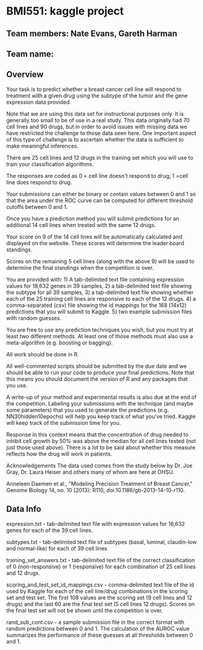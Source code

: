 # BMI551: kaggle project 

## Team members: Nate Evans, Gareth Harman 

## Team name: 


## Overview 

Your task is to predict whether a breast cancer cell line will respond to treatment with a given drug using the subtype of the tumor and the gene expression data provided.  

Note that we are using this data set for instructional purposes only. It is generally too small to be of use in a real study. This data originally had 70 cell lines and 90 drugs, but in order to avoid issues with missing data we have restricted the challenge to those data seen here. One important aspect of this type of challenge is to ascertain whether the data is sufficient to make meaningful inferences.
  
There are 25 cell lines and 12 drugs in the training set which you will use to train your classification algorithms.

The responses are coded as 0 = cell line doesn't respond to drug, 1 =cell line does respond to drug.

Your submissions can either be binary or contain values between 0 and 1 so that the area under the ROC curve can be computed for different threshold cutoffs between 0 and 1.

Once you have a prediction method you will submit predictions for an additional 14 cell lines when treated with the same 12 drugs.

Your score on 9 of the 14 cell lines will be automatically calculated and displayed on the website. These scores will determine the leader board standings.

Scores on the remaining 5 cell lines (along with the above 9) will be used to determine the final standings when the competition is over.

You are provided with: 1) A tab-delimited text file containing expression values for 18,632 genes in 39 samples, 2) a tab-delimited text file showing the subtype for all 39 samples, 3) a tab-delimited text file showing whether each of the 25 training cell lines are responsive to each of the 12 drugs. 4) a comma-separated (csv) file showing the id mappings for the 168 (14x12) predictions that you will submit to Kaggle. 5) two example submission files with random guesses.

You are free to use any prediction techniques you wish, but you must try at least two different methods. At least one of those methods must also use a meta-algorithm (e.g. boosting or bagging).

All work should be done in R.

All well-commented scripts should be submitted by the due date and we should be able to run your code to produce your final predictions. Note that this means you should document the version of R and any packages that you use.

A write-up of your method and experimental results is also due at the end of the competition. Labeling your submissions with the technique (and maybe some parameters) that you used to generate the predictions (e.g. NN30hidden10epochs) will help you keep track of what you've tried. Kaggle will keep track of the submission time for you.

Response in this context means that the concentration of drug needed to inhibit cell growth by 50% was above the median for all cell lines tested (not just those used above). There is a lot to be said about whether this measure reflects how the drug will work in patients.

Acknowledgements The data used comes from the study below by Dr. Joe Gray, Dr. Laura Heiser and others many of whom are here at OHSU.

Anneleen Daemen et al., "Modeling Precision Treatment of Breast Cancer," Genome Biology 14, no. 10 (2013): R110, doi:10.1186/gb-2013-14-10-r110.


## Data Info 

expression.txt - tab-delimited text file with expression values for 18,632 genes for each of the 39 cell lines.


subtypes.txt - tab-delimited text file of subtypes (basal, luminal, claudin-low and normal-like) for each of 39 cell lines


training_set_answers.txt - tab-delimited text file of the correct classification of 0 (non-responsive) or 1 (responsive) for each combination of 25 cell lines and 12 drugs.


scoring_and_test_set_id_mappings.csv - comma-delimited text file of the id used by Kaggle for each of the cell line/drug combinations in the scoring set and test set. The first 108 values are the scoring set (9 cell lines and 12 drugs) and the last 60 are the final test set (5 cell lines 12 drugs). Scores on the final test set will not be shown until the competition is over.


rand_sub_cont.csv - a sample submission file in the correct format with random predictions between 0 and 1. The calculation of the AUROC value summarizes the performance of these guesses at all thresholds between 0 and 1. 

